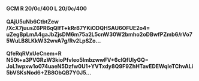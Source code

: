 #### GCM R 20/0c/400 L 20/0c/400
**QAjU5uNb6CtbtZew**<br/>**/XcX7juusZ6PR6qQIfT+kRr87YKiODQHSAU6OFUE2o4=**<br/>**uZegBpLmA4gaJbZjsDM6m75a2L5cnW30W2bmho2oDBwfPZmb6/rVo75WuLB8LKkW32wvA7g/Rv2LpSZo...**<br/><br/>
**QfeRqRVxUeCnem+R**<br/>**N50t+a3PVGRzW3kioPfvleo5ImbzwwFV+6clQfUIyGQ=**<br/>**JoL1wpxw1o074uaeN5Dzfw0U1+YVTxdy8Q9F9ZhHTavEDEWqIeTChvALi5bVSKsNod6+ZB8ObQB7Y0J5...**